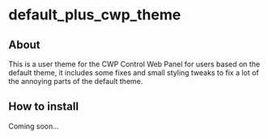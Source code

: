 # default_plus_cwp_theme
## About
This is a user theme for the CWP Control Web Panel for users based on the default theme, it includes some fixes and small styling tweaks to fix a lot of the annoying parts of the default theme.

## How to install
Coming soon...

